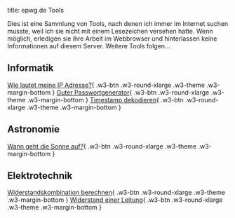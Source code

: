 title: epwg.de Tools

Dies ist eine Sammlung von Tools, nach denen ich immer im Internet suchen musste, weil ich sie nicht mit einem Lesezeichen versehen hatte.
Wenn möglich, erledigen sie ihre Arbeit im Webbrowser und hinterlassen keine Informationen auf diesem Server.
Weitere Tools folgen...

## Informatik

[Wie lautet meine IP Adresse?](ip/){ .w3-btn .w3-round-xlarge .w3-theme .w3-margin-bottom }
[Guter Passwortgenerator](dice/){ .w3-btn .w3-round-xlarge .w3-theme .w3-margin-bottom }
[Timestamp dekodieren](ts/){ .w3-btn .w3-round-xlarge .w3-theme .w3-margin-bottom }

## Astronomie

[Wann geht die Sonne auf?](sun/){ .w3-btn .w3-round-xlarge .w3-theme .w3-margin-bottom }

## Elektrotechnik

[Widerstandskombination berechnen](resist/){ .w3-btn .w3-round-xlarge .w3-theme .w3-margin-bottom }
[Widerstand einer Leitung](wire/){ .w3-btn .w3-round-xlarge .w3-theme .w3-margin-bottom }